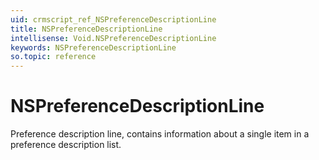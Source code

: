 ```yaml
---
uid: crmscript_ref_NSPreferenceDescriptionLine
title: NSPreferenceDescriptionLine
intellisense: Void.NSPreferenceDescriptionLine
keywords: NSPreferenceDescriptionLine
so.topic: reference
---
```


# NSPreferenceDescriptionLine

Preference description line, contains information about a single item in a preference description list.
